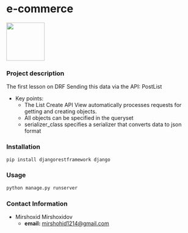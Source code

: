 # e-commerce
<img src="https://www.djangoproject.com/m/img/logos/django-logo-negative.png" width="100">

### Project description
The first lesson on DRF
Sending this data via the API: PostList
- Key points:
    - The List Create API View automatically processes requests for getting and creating objects.
    - All objects can be specified in the queryset
    - serializer_class specifies a serializer that converts data to json format

### Installation
```bash
pip install djangorestframework django
```

### Usage
```bash
python manage.py runserver
```

### Contact Information
- Mirshoxid Mirshoxidov
    - **email:** mirshohid1214@gmail.com